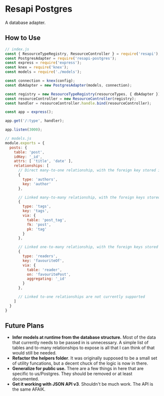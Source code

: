 # Resapi Postgres

A database adapter.

## How to Use

```js
// index.js
const { ResourceTypeRegistry, ResourceController } = require('resapi');
const PostgresAdapter = require('resapi-postgres');
const express = require('express');
const knex = require('knex');
const models = require('./models');

const connection = knex(config);
const dbAdapter = new PostgresAdapter(models, connection);

const registry = new ResourceTypeRegistry(resourceTypes, { dbAdapter });
const resourceController = new ResourceController(registry);
const handler = resourceController.handle.bind(resourceController);

const app = express();

app.get('/:type', handler);

app.listen(3000);
```

```js
// models.js
module.exports = {
  posts: {
    table: 'post',
    idKey: '_id',
    attrs: [ 'title', 'date' ],
    relationships: [
      // Direct many-to-one relationship, with the foreign key stored in this resource's row.
      {
        type: 'authors',
        key: 'author'
      },

      // Linked many-to-many relationship, with the foreign keys stored in a linking table.
      {
        type: 'tags',
        key: 'tags',
        via: {
          table: 'post_tag',
          fk: 'post',
          pk: 'tag'
        }
      },

      // Linked one-to-many relationship, with the foreign keys stored in a normal table.
      {
        type: 'readers',
        key: 'favouriteOf',
        via: {
          table: 'reader',
          on: 'favouritePost',
          aggregating: '_id'
        }
      },

      // Linked to-one relationships are not currently supported
    ]
  }
}
```

## Future Plans

* **Infer models at runtime from the database structure.** Most of the data that currently needs to be passed in is unnecessary. A simple list of tables and to-many relationships to expose is all that I can think of that would still be needed.
* **Refactor the helpers folder**. It was originally supposed to be a small set of utility funcations, but a decent chuck of the logic is now in there.
* **Generalize for public use.** There are a few things in here that are specific to us/Postgres. They should be removed or at least documented.
* **Get it working with JSON API v3**. Shouldn't be much work. The API is the same AFAIK.
